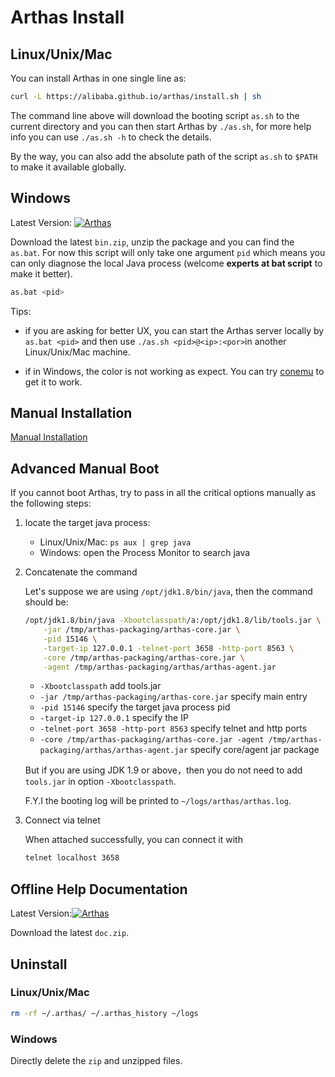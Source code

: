 Arthas Install
==============

## Linux/Unix/Mac

You can install Arthas in one single line as:

```bash
curl -L https://alibaba.github.io/arthas/install.sh | sh
```

The command line above will download the booting script `as.sh` to the current directory and you can then start Arthas by `./as.sh`, for more help info you can use `./as.sh -h` to check the details. 

By the way, you can also add the absolute path of the script `as.sh` to `$PATH` to make it available globally. 

## Windows

Latest Version: [![Arthas](https://img.shields.io/maven-central/v/com.taobao.arthas/arthas-packaging.svg?style=flat-square "Arthas")](http://search.maven.org/classic/#search%7Cga%7C1%7Cg%3A%22com.taobao.arthas%22%20AND%20a%3A%22arthas-packaging%22)

Download the latest `bin.zip`, unzip the package and you can find the `as.bat`. For now this script will only take one argument `pid` which means you can only diagnose the local Java process (welcome **experts at bat script** to make it better).

```bash
as.bat <pid>
```

Tips:

- if you are asking for better UX, you can start the Arthas server locally by `as.bat <pid>` and then use `./as.sh <pid>@<ip>:<por>`in another Linux/Unix/Mac machine. 

- if in Windows, the color is not working as expect. You can try [conemu](https://sourceforge.net/projects/conemu) to get it to work. 

## Manual Installation

[Manual Installation](manual-install.md)

## Advanced Manual Boot

If you cannot boot Arthas, try to pass in all the critical options manually as the following steps:

1. locate the target java process:

    - Linux/Unix/Mac: `ps aux | grep java`
    - Windows: open the Process Monitor to search java

2. Concatenate the command
    
    Let's suppose we are using `/opt/jdk1.8/bin/java`, then the command should be:

    ```bash
    /opt/jdk1.8/bin/java -Xbootclasspath/a:/opt/jdk1.8/lib/tools.jar \
        -jar /tmp/arthas-packaging/arthas-core.jar \
        -pid 15146 \
        -target-ip 127.0.0.1 -telnet-port 3658 -http-port 8563 \
        -core /tmp/arthas-packaging/arthas-core.jar \
        -agent /tmp/arthas-packaging/arthas/arthas-agent.jar
    ```

    * `-Xbootclasspath` add tools.jar
    * `-jar /tmp/arthas-packaging/arthas-core.jar` specify main entry
    * `-pid 15146` specify the target java process pid
    * `-target-ip 127.0.0.1` specify the IP
    * `-telnet-port 3658 -http-port 8563` specify telnet and http ports
    * `-core /tmp/arthas-packaging/arthas-core.jar -agent /tmp/arthas-packaging/arthas/arthas-agent.jar` specify core/agent jar package


    But if you are using JDK 1.9 or above，then you do not need to add `tools.jar` in option `-Xbootclasspath`.

    F.Y.I the booting log will be printed to `~/logs/arthas/arthas.log`.

3. Connect via telnet

    When attached successfully, you can connect it with 

    ```bash
    telnet localhost 3658
    ```

## Offline Help Documentation

Latest Version:[![Arthas](https://img.shields.io/maven-central/v/com.taobao.arthas/arthas-packaging.svg?style=flat-square "Arthas")](http://search.maven.org/classic/#search%7Cga%7C1%7Cg%3A%22com.taobao.arthas%22%20AND%20a%3A%22arthas-packaging%22)

Download the latest `doc.zip`.

## Uninstall

### Linux/Unix/Mac

```bash
rm -rf ~/.arthas/ ~/.arthas_history ~/logs
```

### Windows

Directly delete the `zip` and unzipped files. 
